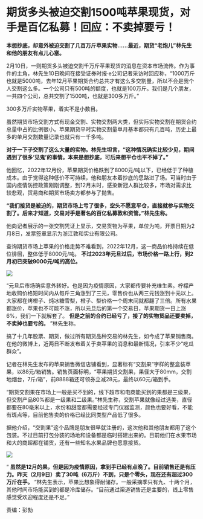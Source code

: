 # 期货多头被迫交割1500吨苹果现货，对手是百亿私募！回应：不卖掉要亏！

**本想抄底，却意外被迫交割了几百万斤苹果实物……最近，期货“老炮儿”林先生和他的朋友有点儿心塞。**

2月10日，一则期货多头被迫交割千万斤苹果现货的消息在资本市场流传。作为事件的主角，林先生10日晚间在接受证券时报·e公司记者采访时回应称，“1000万斤也就是5000吨，去年12月苹果期货合约总共才有这么多交割量，所以不会是我个人交割这么多。一个公司只有500吨的额度，也就是100万斤。我们是几个朋友，一共四个公司，总共交割了1500吨，也就是300多万斤。”

300多万斤实物苹果，着实不是小数目。

虽然期货市场交割方式有现金交割、实物交割两大类，但实际实物交割在期货合约总量中占的比例很小。苹果期货平时实物交割量单月基本都只有几百吨，历史上最多的单月交割数量记录也就只有一千多吨。

**对于一下子交割了这么大量的实物。林先生坦言，“这种情况确实比较少见，期间遇到了很多‘见鬼’的事情。本来是想抄底，可后来想平仓也平不掉了。”**

他回忆，2022年12月份，苹果期货价格跌到了8000元/吨以下，已经低于了种植成本。由于觉得这种低价不可持续，他和朋友本着抄底的思路进了场。可当时由于国内疫情防控政策刚刚调整，到12月末时，感染新冠人群比较多，市场对需求比较悲观，贸易商和期货市场卖方都参与了抛售。

**“我们接货是被迫的，期货市场上亏了很多，空头不愿意平仓，直接就参与实物交割了。后来才知道，交易对手是著名的百亿私募敦和资管。”林先生称。**

他向记者展示的一张交割凭证上显示，交易货物为苹果，单位为吨，开票日期为2月8日，发票签章显示为浙江敦和实业有限公司。

查询期货市场上苹果的价格走势不难看到，2022年12月，这一商品价格持续在低位徘徊，整体低于8000元/吨。
**不过2023年元旦过后，市场价格一路上行，到2月初已突破9000元/吨的高位。**

![](https://inews.gtimg.com/newsapp_bt/0/15657517193/1000)

“元旦后市场确实意外转好。也是因为疫情原因，大家都传要补充维生素。柠檬产地收购价格短时间内从每斤三角涨到了三元，零售价也从两三元钱涨到十元以上。大家都在烤橙子、炖冰糖雪梨，橙子、梨价格一个周末间就都翻了三倍。所有水果都涨价，苹果也不可能不涨，所以元旦后的第一个交易日，苹果期货一日上涨6%，我们一下就解套了。
**但是之前的合约已经亏了，接了的实物货品还要卖掉，不卖掉也要亏的。** ”林先生称。

搞了十几年股票、期货，做过所有期货品种交易的林先生，如今成了苹果销售商。在他的微博上，近两日不断发布着关于卖苹果的消息和最新情况，引来不少“吃瓜群众”。

记者在林先生发布的苹果销售微信店铺看到，显著标有“交割果”字样的整盒装苹果，以88元/箱销售。销售页面标明，“苹果期货交割果，果径大于80mm，交割地烟台，7斤/箱”，前8888箱还可领券立减28元，最终以60元/箱到手。

“期货交割果在市场上一般是买不到的，线下超市和电商能买到的果都是三级果，但交割产品80%都是一级果和二级果。”林先生称，交割苹果就像经过选美，直径都要在80毫米以上，水份和甜度都需要经过专门仪器监测，颜色也要好看，不能有斑点等，目前他售卖的价格已经比同类型产品低了很多。

据他介绍，“交割果”这个品牌是朋友很早就注册的，这次他和其他朋友都用了这个包装。不过目前打包分装的场地和设备都是临时搭建出来的。目前他们在水果市场和大的商超都在铺货，还有一些知名水果品牌也愿意接货。

![](https://inews.gtimg.com/newsapp_bt/0/15657517310/1000)

“
**虽然是12月的果，但是因为疫情原因，拿到手已经有点晚了。目前销售还是有压力。昨天（2月9日）卖了30吨（6万斤）不到，只是个零头，现在还有超过300万斤在手。**
”林先生表示，苹果比想象得耐储存。一般采摘季只有九、十两个月，其他时间市场能买到的都是冷库储存。“目前通过渠道销售还是主要的，线上零售感觉受欢迎程度还是不足。”

责编：彭勃

